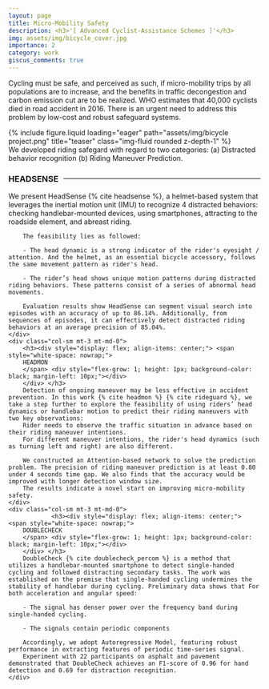 ```yaml
---
layout: page
title: Micro-Mobility Safety
description: <h3>'[ Advanced Cyclist-Assistance Schemes ]'</h3>
img: assets/img/bicycle_cover.jpg
importance: 2
category: work
giscus_comments: true
---
```


Cycling must be safe, and perceived as such, if micro-mobility trips by all populations are to increase, and the benefits in traffic
decongestion and carbon emission cut are to be realized. WHO estimates that 40,000 cyclists died in road accident in 2016. There
is an urgent need to address this problem by low-cost and robust safeguard systems.

<div class="row">
    <div class="col-sm mt-3 mt-md-0">
        {% include figure.liquid loading="eager" path="assets/img/bicycle project.png" title="teaser" class="img-fluid rounded z-depth-1" %}
    </div>
</div>
<div class="caption">
    We developed riding safegard with regard to two categories: (a) Distracted behavior recognition (b) Riding Maneuver Prediction. 
</div>

<div class="row">
    <div class="col-sm mt-3 mt-md-0">
        <h3>  
        <div style="display: flex; align-items: center;">
        <span style="white-space: nowrap;"> HEADSENSE </span>
        <div style="flex-grow: 1; height: 1px; background-color: black; margin-left: 10px;"></div>
        </div> </h3>
        We present HeadSense {% cite headsense %}, a helmet-based system that leverages the inertial motion unit (IMU) to recognize 4 distracted behaviors: checking handlebar-mounted devices, using smartphones, attracting to the roadside element, and abreast riding. 
        
        The feasibility lies as followed:
        
        - The head dynamic is a strong indicator of the rider's eyesight / attention. And the helmet, as an essential bicycle accessory, follows the same movement pattern as rider's head.
        
        - The rider’s head shows unique motion patterns during distracted riding behaviors. These patterns consist of a series of abnormal head movements.
        
        Evaluation results show HeadSense can segment visual search into episodes with an accuracy of up to 86.14%. Additionally, from sequences of episodes, it can effectively detect distracted riding behaviors at an average precision of 85.04%. 
    </div>   
    <div class="col-sm mt-3 mt-md-0">
        <h3><div style="display: flex; align-items: center;"> <span style="white-space: nowrap;"> 
        HEADMON 
        </span> <div style="flex-grow: 1; height: 1px; background-color: black; margin-left: 10px;"></div>
        </div> </h3>
        Detection of ongoing maneuver may be less effective in accident prevention. In this work {% cite headmon %} {% cite rideguard %}, we take a step further to explore the feasibility of using riders’ head dynamics or handlebar motion to predict their riding maneuvers with two key observations:
        Rider needs to observe the traffic situation in advance based on their riding maneuver intentions.
        For different maneuver intentions, the rider's head dynamics (such as turning left and right) are also different. 
        
        We constructed an Attention-based network to solve the prediction problem. The precision of riding maneuver prediction is at least 0.80 under 4 seconds time gap. We also finds that the accuracy would be improved with longer detection window size.
        The results indicate a novel start on improving micro-mobility safety.
    </div>
    <div class="col-sm mt-3 mt-md-0">
                <h3><div style="display: flex; align-items: center;"> <span style="white-space: nowrap;"> 
        DOUBLECHECK 
        </span> <div style="flex-grow: 1; height: 1px; background-color: black; margin-left: 10px;"></div>
        </div> </h3>
        DoubleCheck {% cite doublecheck_percom %} is a method that utilizes a handlebar-mounted smartphone to detect single-handed cycling and followed distracting secondary tasks. The work was established on the premise that single-handed cycling undermines the stability of handlebar during cycling. Preliminary data shows that For both acceleration and angular speed:
        
        - The signal has denser power over the frequency band during single-handed cycling.
        
        - The signals contain periodic components
        
        Accordingly, we adopt Autoregressive Model, featuring robust performance in extracting features of periodic time-series signal. 
        Experiment with 22 participants on asphalt and pavement demonstrated that DoubleCheck achieves an F1-score of 0.96 for hand detection and 0.69 for distraction recognition.
    </div>
</div>